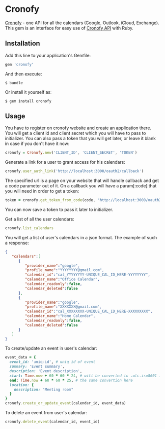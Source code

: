 # Cronofy

[Cronofy](http://www.cronofy.com) - one API for all the calendars (Google, Outlook, iCloud, Exchange). This gem is an interface for easy use of [Cronofy API](http://www.cronofy.com/developers/api) with Ruby.

## Installation

Add this line to your application's Gemfile:

```ruby
gem 'cronofy'
```

And then execute:

    $ bundle

Or install it yourself as:

    $ gem install cronofy

## Usage

You have to register on cronofy website and create an application there. You will get a client id and client secret which you will have to pass to initializer. You can also pass a token that you will get later, or leave it blank in case if you don't have it now:
```ruby
cronofy = Cronofy.new('CLIENT_ID', 'CLIENT_SECRET', 'TOKEN')
```

Generate a link for a user to grant access for his calendars:
```ruby
cronofy.user_auth_link('http://localhost:3000/oauth2/callback')
```

The specified url is a page on your website that will handle callback and get a code parameter out of it. On a callback you will have a param[:code] that you will need in order to get a token:
```ruby
token = cronofy.get_token_from_code(code, 'http://localhost:3000/oauth2/callback')
```
You can now save a token to pass it later to initializer.

Get a list of all the user calendars:
```ruby
cronofy.list_calendars
```

You will get a list of user's calendars in a json format. The example of such a response:
```json
{
   "calendars":[
      {
         "provider_name":"google",
         "profile_name":"YYYYYYYY@gmail.com",
         "calendar_id":"cal_YYYYYYYY-UNIQUE_CAL_ID_HERE-YYYYYYYY",
         "calendar_name":"Office Calendar",
         "calendar_readonly":false,
         "calendar_deleted":false
      },
      {
         "provider_name":"google",
         "profile_name":"XXXXXXX@gmail.com",
         "calendar_id":"cal_XXXXXXXX-UNIQUE_CAL_ID_HERE-XXXXXXXXX",
         "calendar_name":"Home Calendar",
         "calendar_readonly":false,
         "calendar_deleted":false
      }
   ]
}
```

To create/update an event in user's calendar:
```ruby
event_data = {
  event_id: 'uniq-id', # uniq id of event
  summary: 'Event summary',
  description: 'Event description',
  start: Time.now + 60 * 60 * 24, # will be converted to .utc.iso8601 internally,
  end: Time.now + 60 * 60 * 25, # the same convertion here
  location: {
    description: "Meeting room"
  }
}
cronofy.create_or_update_event(calendar_id, event_data)
```

To delete an event from user's calendar:
```ruby
cronofy.delete_event(calendar_id, event_id)
```
